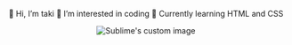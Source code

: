 <p align="center">
  👋 Hi, I’m taki
 👀 I’m interested in coding
 🌱 Currently learning HTML and CSS
</p>
<p align="center">
  <img src="https://github.com/ItakiI/ItakiI/assets/151673628/31cb1227-c4e3-4144-bf63-ea2471e49540" alt="Sublime's custom image"/>
</p>

<!---
ItakiI/ItakiI is a ✨ special ✨ repository because its `README.md` (this file) appears on your GitHub profile.
You can click the Preview link to take a look at your changes.
--->

